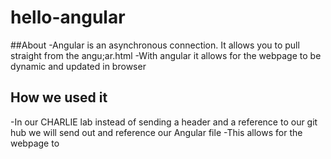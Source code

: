 # hello-angular

##About
-Angular is an asynchronous connection. It allows you to pull straight from the angu;ar.html
-With angular it allows for the webpage to be dynamic and updated in browser

## How we used it 
-In our CHARLIE lab instead of sending a header and a reference to our git hub we will send out and reference our Angular file 
-This allows for the webpage to 
